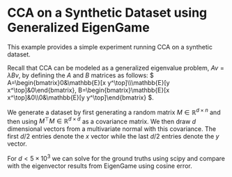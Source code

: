 # CCA on a Synthetic Dataset using Generalized EigenGame

This example provides a simple experiment running CCA on a synthetic dataset.

Recall that CCA can be modeled as a generalized eigenvalue problem, $` A v =
\lambda B v `$, by defining the $` A `$ and $` B `$ matrices as follows:
$` A=\begin{bmatrix}0&\mathbb{E}[x y^\top]\\\mathbb{E}[y x^\top]&0\end{bmatrix},
B=\begin{bmatrix}\mathbb{E}[x x^\top]&0\\0&\mathbb{E}[y y^\top]\end{bmatrix} `$.

We generate a dataset by first generating a random matrix
$` M \in \mathbb{R}^{d \times n} `$ and then using
$` M^\top M \in \mathbb{R}^{d \times d} `$ as a covariance matrix. We then draw
$` d `$ dimensional vectors from a multivariate normal with this covariance. The
first $` d / 2 `$ entries denote the $` x `$ vector while the last
$` d / 2 `$ entries denote the $` y `$ vector.

For $` d < 5 \times 10^3 `$ we can solve for the ground truths using scipy and
compare with the eigenvector results from EigenGame using cosine error.
